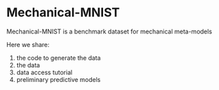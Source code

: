 # Mechanical-MNIST
Mechanical-MNIST is a benchmark dataset for mechanical meta-models

Here we share:
1) the code to generate the data
2) the data
3) data access tutorial
4) preliminary predictive models
